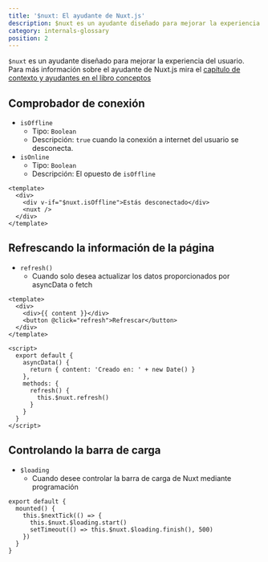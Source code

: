 ```yaml
---
title: '$nuxt: El ayudante de Nuxt.js'
description: $nuxt es un ayudante diseñado para mejorar la experiencia del usuario.
category: internals-glossary
position: 2
---
```


`$nuxt` es un ayudante diseñado para mejorar la experiencia del usuario.
Para más información sobre el ayudante de Nuxt.js mira el [capítulo de contexto y ayudantes en el libro conceptos](https://nuxtjs.org/guides/concepts/context-helpers#nuxt-the-nuxtjs-helper)

## Comprobador de conexión

- `isOffline`
  - Tipo: `Boolean`
  - Descripción: `true` cuando la conexión a internet del usuario se desconecta.
- `isOnline`
  - Tipo: `Boolean`
  - Descripción: El opuesto de `isOffline`

```html{}[layouts/default.vue]
<template>
  <div>
    <div v-if="$nuxt.isOffline">Estás desconectado</div>
    <nuxt />
  </div>
</template>
```

## Refrescando la información de la página

- `refresh()`
  - Cuando solo desea actualizar los datos proporcionados por asyncData o fetch

```html{}[example.vue]
<template>
  <div>
    <div>{{ content }}</div>
    <button @click="refresh">Refrescar</button>
  </div>
</template>

<script>
  export default {
    asyncData() {
      return { content: 'Creado en: ' + new Date() }
    },
    methods: {
      refresh() {
        this.$nuxt.refresh()
      }
    }
  }
</script>
```

## Controlando la barra de carga

- `$loading`
  - Cuando desee controlar la barra de carga de Nuxt mediante programación

```js{}[]
export default {
  mounted() {
    this.$nextTick(() => {
      this.$nuxt.$loading.start()
      setTimeout(() => this.$nuxt.$loading.finish(), 500)
    })
  }
}
```
